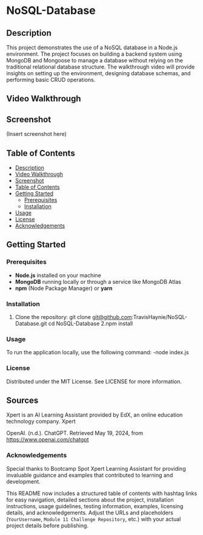 # NoSQL-Database

## Description
This project demonstrates the use of a NoSQL database in a Node.js environment. The project focuses on building a backend system using MongoDB and Mongoose to manage a database without relying on the traditional relational database structure. The walkthrough video will provide insights on setting up the environment, designing database schemas, and performing basic CRUD operations.

## Video Walkthrough


## Screenshot
(Insert screenshot here)

## Table of Contents
- [Description](#description)
- [Video Walkthrough](#video-walkthrough)
- [Screenshot](#screenshot)
- [Table of Contents](#table-of-contents)
- [Getting Started](#getting-started)
  - [Prerequisites](#prerequisites)
  - [Installation](#installation)
- [Usage](#usage)
- [License](#license)
- [Acknowledgements](#acknowledgements)

## Getting Started

### Prerequisites
- **Node.js** installed on your machine
- **MongoDB** running locally or through a service like MongoDB Atlas
- **npm** (Node Package Manager) or **yarn**

### Installation
1. Clone the repository:
   git clone git@github.com:TravisHaynie/NoSQL-Database.git
   cd NoSQL-Database
2.npm install

### Usage
To run the application locally, use the following command:
-node index.js

### License
Distributed under the MIT License. See LICENSE for more information.


## Sources
Xpert is an AI Learning Assistant provided by EdX, an online education technology company. Xpert

OpenAI. (n.d.). ChatGPT. Retrieved May 19, 2024, from https://www.openai.com/chatgpt

### Acknowledgements
Special thanks to Bootcamp Spot Xpert Learning Assistant for providing invaluable guidance and examples that contributed to learning and development.

This README now includes a structured table of contents with hashtag links for easy navigation, detailed sections about the project, installation instructions, usage guidelines, testing information, examples, licensing details, and acknowledgements. Adjust the URLs and placeholders (`YourUsername`, `Module 11 Challenge Repository`, etc.) with your actual project details before publishing.

